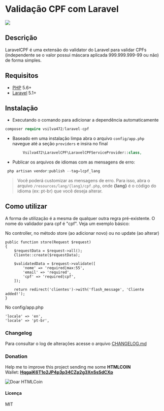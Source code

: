 # Validação CPF com Laravel

<a href="https://travis-ci.org/vsilva472/laravel-cpf"><img src="https://travis-ci.org/vsilva472/laravel-cpf.svg?branch=master" /></a>

## Descrição

LaravelCPF é uma extensão do validator do Laravel para validar CPFs (independente se o valor possui máscara aplicada 999.999.999-99 ou não) de forma simples.


## Requisitos
* [PHP](https://php.net) 5.6+
* [Laravel](https://laravel.com/) 5.1+


## Instalação 

+ Executando o comando para adicionar a dependência automaticamente
```php
composer require vsilva472/laravel-cpf
```

* Baseado em uma instalação limpa abra o arquivo `config/app.php` navegue até a seção `providers` e insira no final
```php
        Vsilva472\LaravelCPF\LaravelCPFServiceProvider::class,
 ``` 
 
* Publicar os arquivos de idiomas com as mensagens de erro:
```php
 php artisan vendor:publish --tag=lcpf_lang
```

> Você poderá customizar as mensagens de erro. Para isso, abra o arquivo `/resources/lang/{lang}/cpf.php`, onde **{lang}** é o código do idioma (ex: pt-br) que você deseja alterar.


## Como utilizar
A forma de utilização é a mesma de qualquer outra regra pré-existente. O nome do validador para cpf é "cpf". Veja um exemplo básico:

No controller, no método store (ao adicionar novo) ou no update (ao alterar)

    public function store(Request $request)
    {
        $requestData = $request->all();
        Cliente::create($requestData);

        $validatedData = $request->validate([
            'nome' => 'required|max:55',
            'email' => 'required',
            'cpf' => 'required|cpf',
        ]);

        return redirect('clientes')->with('flash_message', 'Cliente added!');
    }

No config/app.php

    'locale' => 'en',
    'locale' => 'pt-br',

### Changelog
Para consultar o log de alterações acesse o arquivo [CHANGELOG.md](https://github.com/vsilva472/laravel-cpf/blob/master/CHANGELOG.md)

### Donation
Help me to improve this project sending me some **HTMLCOIN**  
Wallet: **[HqgaiK6T1o2JP4p3p34CZp2g3XnSsSdCXp](htmlcoin:HqgaiK6T1o2JP4p3p34CZp2g3XnSsSdCXp?label=Doa%C3%A7%C3%B5es%20Github)**  
  
![Doar HTMLCoin](https://www.viniciusdesouza.com.br/img/htmlcoin.png)

#### Licença
MIT
